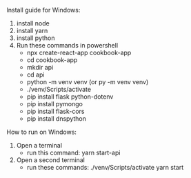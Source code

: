 Install guide for Windows:
  1. install node
  2. install yarn
  3. install python
  4. Run these commands in powershell
      - npx create-react-app cookbook-app
      - cd cookbook-app
      - mkdir api
      - cd api
      - python -m venv venv (or py -m venv venv)
      - ./venv/Scripts/activate
      - pip install flask python-dotenv
      - pip install pymongo
      - pip install flask-cors
      - pip install dnspython
  
How to run on Windows:
  1. Open a terminal
      - run this command: yarn start-api
  2. Open a second terminal
      - run these commands: ./venv/Scripts/activate
                             yarn start
                             
                      
  
